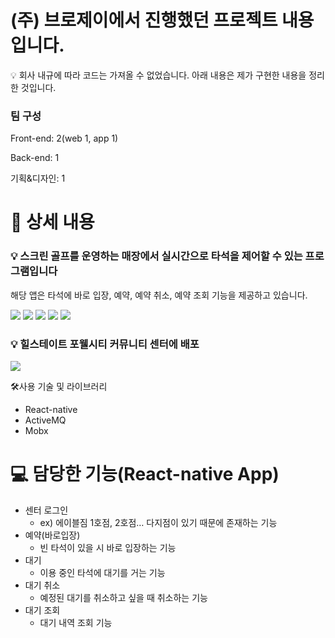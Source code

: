 
# (주) 브로제이에서 진행했던 프로젝트 내용입니다.
💡 회사 내규에 따라 코드는 가져올 수 없었습니다.
아래 내용은 제가 구현한 내용을 정리한 것입니다.
### 팀 구성
Front-end: 2(web 1, app 1)

Back-end: 1

기획&디자인: 1

# 📖 상세 내용


### 💡 스크린 골프를 운영하는 매장에서 실시간으로 타석을 제어할 수 있는 프로그램입니다
해당 앱은 타석에 바로 입장, 예약, 예약 취소, 예약 조회 기능을 제공하고 있습니다.

</aside>

<img src="https://www.notion.so/image/https%3A%2F%2Fprod-files-secure.s3.us-west-2.amazonaws.com%2Fc82ba3c7-8cae-4fda-9d08-f09124fb046b%2F660a895e-efe0-4994-876b-d70548cb5ffb%2F%25EB%25B8%258C%25EB%25A1%259C%25EC%25A0%259C%25EC%259D%25B4_%25EC%259D%25B4%25EB%25AF%25B8%25EC%25A7%2580.png?table=block&id=e1c5fbcb-1092-4f2a-a58f-475e3d5f8303&spaceId=c82ba3c7-8cae-4fda-9d08-f09124fb046b&width=2000&userId=c1298d01-226a-4f5d-a00b-6aaaa9f07d2a&cache=v2" />

<img src="https://www.notion.so/image/https%3A%2F%2Fprod-files-secure.s3.us-west-2.amazonaws.com%2Fc82ba3c7-8cae-4fda-9d08-f09124fb046b%2Fc8768836-7b13-41e5-bc03-ede722cdbb61%2FUntitled.png?table=block&id=b2f90252-3b2f-453f-bdbc-fc735a3eaa00&spaceId=c82ba3c7-8cae-4fda-9d08-f09124fb046b&width=2000&userId=c1298d01-226a-4f5d-a00b-6aaaa9f07d2a&cache=v2" />
<img src="https://www.notion.so/image/https%3A%2F%2Fprod-files-secure.s3.us-west-2.amazonaws.com%2Fc82ba3c7-8cae-4fda-9d08-f09124fb046b%2Fbf55ac06-2b35-4208-9b3a-4d5c8d8526f0%2FUntitled.png?table=block&id=79b0347d-5fa3-42a5-a92a-0357ef6a141a&spaceId=c82ba3c7-8cae-4fda-9d08-f09124fb046b&width=2000&userId=c1298d01-226a-4f5d-a00b-6aaaa9f07d2a&cache=v2" />
<img src="https://www.notion.so/image/https%3A%2F%2Fprod-files-secure.s3.us-west-2.amazonaws.com%2Fc82ba3c7-8cae-4fda-9d08-f09124fb046b%2Fa1519187-322c-409b-ab41-a9421ced4b43%2FUntitled.png?table=block&id=30e9803a-8912-43a4-8994-471996c66ece&spaceId=c82ba3c7-8cae-4fda-9d08-f09124fb046b&width=2000&userId=c1298d01-226a-4f5d-a00b-6aaaa9f07d2a&cache=v2" />
<img src="https://www.notion.so/image/https%3A%2F%2Fprod-files-secure.s3.us-west-2.amazonaws.com%2Fc82ba3c7-8cae-4fda-9d08-f09124fb046b%2F7dd6b511-9bee-4e09-b82b-2c2da920f1e4%2FUntitled.png?table=block&id=8c3684cc-dabc-43e3-9a4b-7e5b290f6fc8&spaceId=c82ba3c7-8cae-4fda-9d08-f09124fb046b&width=2000&userId=c1298d01-226a-4f5d-a00b-6aaaa9f07d2a&cache=v2" />

### 💡 힐스테이트 포웰시티 커뮤니티 센터에 배포
<img src="https://www.notion.so/image/https%3A%2F%2Fprod-files-secure.s3.us-west-2.amazonaws.com%2Fc82ba3c7-8cae-4fda-9d08-f09124fb046b%2Fc372f097-291b-44ec-b916-a1346feb3c4e%2F%25EC%258A%25A4%25ED%2581%25AC%25EB%25A6%25B0%25EA%25B3%25A8%25ED%2594%2584_%25ED%2583%2580%25EC%2584%259D%25EC%25A0%259C%25EC%2596%25B4_%25ED%2594%2584%25EB%25A1%259C%25EA%25B7%25B8%25EB%259E%25A8.jpg?table=block&id=3bb7ea91-bef4-4870-a616-2fad48ba82aa&spaceId=c82ba3c7-8cae-4fda-9d08-f09124fb046b&width=2000&userId=c1298d01-226a-4f5d-a00b-6aaaa9f07d2a&cache=v2" />





🛠️사용 기술 및 라이브러리

- React-native
- ActiveMQ
- Mobx

# 💻 담당한 기능(React-native App)

- 센터 로그인
    - ex) 에이블짐 1호점, 2호점… 다지점이 있기 때문에 존재하는 기능
- 예약(바로입장)
    - 빈 타석이 있을 시 바로 입장하는 기능
- 대기
    - 이용 중인 타석에 대기를 거는 기능
- 대기 취소
    - 예정된 대기를 취소하고 싶을 때 취소하는 기능
- 대기 조회
    - 대기 내역 조회 기능
    
